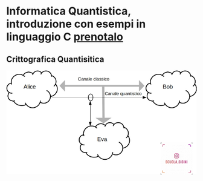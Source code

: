 # Informatica Quantistica, introduzione con esempi in linguaggio C [prenotalo](https://www.amazon.it/dp/B081D69CWK)
## Crittografica Quantisitica

![quanta](quantistica.jpg)
